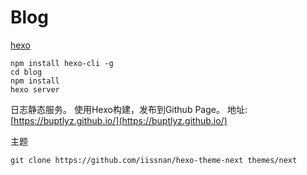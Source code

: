 # Blog

[hexo](https://hexo.io/zh-cn/docs/)

```shell
npm install hexo-cli -g
cd blog
npm install
hexo server
```

日志静态服务。
使用Hexo构建，发布到Github Page。
地址: [https://buptlyz.github.io/](https://buptlyz.github.io/)

主题

```shell
git clone https://github.com/iissnan/hexo-theme-next themes/next
```
